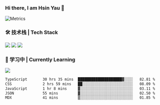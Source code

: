 ### Hi there, I am Hsin Yau 👋 
![Metrics](https://metrics.lecoq.io/hsinyau?template=classic&base.header=0&base.activity=0&base.community=0&base.repositories=0&base.metadata=0&activity=1&rss=1&base=header%2C%20activity%2C%20community%2C%20repositories%2C%20metadata&base.indepth=false&base.hireable=false&base.skip=false&activity=false&activity.limit=5&activity.load=300&activity.days=14&activity.visibility=all&activity.timestamps=false&activity.filter=all&rss=false&rss.source=https%3A%2F%2Fhsinyau.cc%2Frss.xml&rss.limit=4&config.timezone=Asia%2FShanghai)

### 🛠 技术栈 | Tech Stack
![](https://skillicons.dev/icons?i=html,css,js,ts,sass,jquery,bootstrap,vue&theme=light) 
![](https://skillicons.dev/icons?i=vite,nuxtjs,webpack,tailwindcss,windicss,nodejs,express,markdown&theme=light)
![](https://skillicons.dev/icons?i=mysql,mongodb,git,pug,vscode,idea,ps,figma&theme=light)

### 📖 学习中 | Currently Learning

![](https://skillicons.dev/icons?i=react,nextjs,svelte,nestjs,nginx,docker,rollupjs&theme=light)

<!--START_SECTION:waka-->

```txt
TypeScript       30 hrs 35 mins  ████████████████████▓░░░░   82.81 %
CSS              2 hrs 59 mins   ██░░░░░░░░░░░░░░░░░░░░░░░   08.09 %
JavaScript       1 hr 8 mins     ▓░░░░░░░░░░░░░░░░░░░░░░░░   03.11 %
JSON             55 mins         ▓░░░░░░░░░░░░░░░░░░░░░░░░   02.50 %
MDX              41 mins         ▒░░░░░░░░░░░░░░░░░░░░░░░░   01.85 %
```

<!--END_SECTION:waka-->
